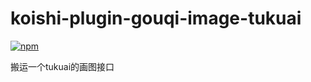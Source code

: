 # koishi-plugin-gouqi-image-tukuai

[![npm](https://img.shields.io/npm/v/koishi-plugin-gouqi-image-tukuai?style=flat-square)](https://www.npmjs.com/package/koishi-plugin-gouqi-image-tukuai)

搬运一个tukuai的画图接口
